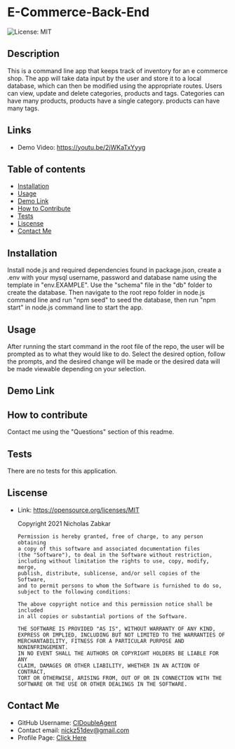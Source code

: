 # E-Commerce-Back-End
![License: MIT](https://img.shields.io/badge/License-MIT-yellow.svg)
## Description
This is a command line app that keeps track of inventory for an e commerce shop. The app will take data input by the user and store it to a local database, which can then be modified using the appropriate routes. Users can view, update and delete categories, products and tags. Categories can have many products, products have a single category. products can have many tags.
## Links
* Demo Video: https://youtu.be/2jWKaTxYyyg
## Table of contents
* [Installation](#installation)
* [Usage](#usage)
* [Demo Link](#demo-link)
* [How to Contribute](#how-to-contribute)
* [Tests](#tests)
* [Liscense](#liscense)
* [Contact Me](#contact-me)
## Installation
Install node.js and required dependencies found in package.json, create a .env with your mysql username, password and database name using the template in "env.EXAMPLE". Use the "schema" file in the "db" folder to create the database. Then navigate to the root repo folder in node.js command line and run "npm seed" to seed the database, then run "npm start" in node.js command line to start the app.
## Usage
After running the start command in the root file of the repo, the user will be prompted as to what they would like to do. Select the desired option, follow the prompts, and the desired change will be made or the desired data will be made viewable depending on your selection.
## Demo Link

## How to contribute
Contact me using the "Questions" section of this readme.
## Tests
There are no tests for this application.
## Liscense
* Link: https://opensource.org/licenses/MIT  

    Copyright 2021 Nicholas Zabkar

      Permission is hereby granted, free of charge, to any person obtaining 
      a copy of this software and associated documentation files 
      (the "Software"), to deal in the Software without restriction, 
      including without limitation the rights to use, copy, modify, merge, 
      publish, distribute, sublicense, and/or sell copies of the Software, 
      and to permit persons to whom the Software is furnished to do so, 
      subject to the following conditions:

      The above copyright notice and this permission notice shall be included 
      in all copies or substantial portions of the Software.

      THE SOFTWARE IS PROVIDED "AS IS", WITHOUT WARRANTY OF ANY KIND, 
      EXPRESS OR IMPLIED, INCLUDING BUT NOT LIMITED TO THE WARRANTIES OF 
      MERCHANTABILITY, FITNESS FOR A PARTICULAR PURPOSE AND NONINFRINGEMENT. 
      IN NO EVENT SHALL THE AUTHORS OR COPYRIGHT HOLDERS BE LIABLE FOR ANY 
      CLAIM, DAMAGES OR OTHER LIABILITY, WHETHER IN AN ACTION OF CONTRACT, 
      TORT OR OTHERWISE, ARISING FROM, OUT OF OR IN CONNECTION WITH THE 
      SOFTWARE OR THE USE OR OTHER DEALINGS IN THE SOFTWARE.
## Contact Me
* GitHub Username: [CIDoubleAgent](https://github.com/CIDoubleAgent)
* Contact email: [nickz51dev@gmail.com](https://mail.google.com/mail/?view=cm&fs=1&tf=1&to=nickz51dev@gmail.com)
* Profile Page: [Click Here](https://cidoubleagent.github.io/react-portfolio/)